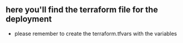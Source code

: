 
## here you'll find the terraform file for the deployment

- please remember to create the terraform.tfvars with the variables
